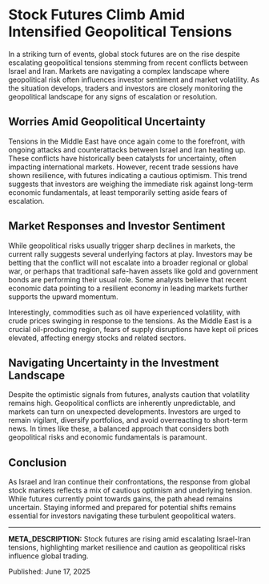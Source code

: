 # Stock Futures Climb Amid Intensified Geopolitical Tensions

In a striking turn of events, global stock futures are on the rise despite escalating geopolitical tensions stemming from recent conflicts between Israel and Iran. Markets are navigating a complex landscape where geopolitical risk often influences investor sentiment and market volatility. As the situation develops, traders and investors are closely monitoring the geopolitical landscape for any signs of escalation or resolution.

## Worries Amid Geopolitical Uncertainty

Tensions in the Middle East have once again come to the forefront, with ongoing attacks and counterattacks between Israel and Iran heating up. These conflicts have historically been catalysts for uncertainty, often impacting international markets. However, recent trade sessions have shown resilience, with futures indicating a cautious optimism. This trend suggests that investors are weighing the immediate risk against long-term economic fundamentals, at least temporarily setting aside fears of escalation.

## Market Responses and Investor Sentiment

While geopolitical risks usually trigger sharp declines in markets, the current rally suggests several underlying factors at play. Investors may be betting that the conflict will not escalate into a broader regional or global war, or perhaps that traditional safe-haven assets like gold and government bonds are performing their usual role. Some analysts believe that recent economic data pointing to a resilient economy in leading markets further supports the upward momentum.

Interestingly, commodities such as oil have experienced volatility, with crude prices swinging in response to the tensions. As the Middle East is a crucial oil-producing region, fears of supply disruptions have kept oil prices elevated, affecting energy stocks and related sectors.

## Navigating Uncertainty in the Investment Landscape

Despite the optimistic signals from futures, analysts caution that volatility remains high. Geopolitical conflicts are inherently unpredictable, and markets can turn on unexpected developments. Investors are urged to remain vigilant, diversify portfolios, and avoid overreacting to short-term news. In times like these, a balanced approach that considers both geopolitical risks and economic fundamentals is paramount.

## Conclusion

As Israel and Iran continue their confrontations, the response from global stock markets reflects a mix of cautious optimism and underlying tension. While futures currently point towards gains, the path ahead remains uncertain. Staying informed and prepared for potential shifts remains essential for investors navigating these turbulent geopolitical waters.

---

**META_DESCRIPTION:** Stock futures are rising amid escalating Israel-Iran tensions, highlighting market resilience and caution as geopolitical risks influence global trading.

Published: June 17, 2025
